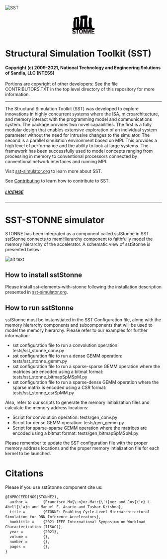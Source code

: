 ![SST](http://sst-simulator.org/img/sst-logo-small.png)
<p align="center">
 <img src="figures/stonne-small.jpg">
</p>

# Structural Simulation Toolkit (SST)

#### Copyright (c) 2009-2021, National Technology and Engineering Solutions of Sandia, LLC (NTESS)
Portions are copyright of other developers:
See the file CONTRIBUTORS.TXT in the top level directory
of this repository for more information.

---

The Structural Simulation Toolkit (SST) was developed to explore innovations in highly concurrent systems where the ISA, microarchitecture, and memory interact with the programming model and communications system. The package provides two novel capabilities. The first is a fully modular design that enables extensive exploration of an individual system parameter without the need for intrusive changes to the simulator. The second is a parallel simulation environment based on MPI. This provides a high level of performance and the ability to look at large systems. The framework has been successfully used to model concepts ranging from processing in memory to conventional processors connected by conventional network interfaces and running MPI.

Visit [sst-simulator.org](http://sst-simulator.org) to learn more about SST.

See [Contributing](https://github.com/sstsimulator/sst-elements/blob/devel/CONTRIBUTING.md) to learn how to contribute to SST.

##### [LICENSE](https://github.com/sstsimulator/sst-elements/blob/devel/LICENSE)

---

# SST-STONNE simulator

STONNE has been integrated as a component called sstStonne in SST. sstStonne connects to memHierarchy component to faithfully model the memory hierarchy of the accelerator. A schematic view of sstStonne is presented below:

![alt text](https://github.com/stonne-simulator/sst-elements-with-stonne/blob/master/sstStonne-memHierarchy.jpg)

## How to install sstStonne

Please install sst-elements-with-stonne following the installation description presented in [sst-simulator.org](http://sst-simulator.org). 

## How to run sstStonne

sstStonne must be instanstiated in the SST Configuration file, along with the memory hierarchy components and subcomponents that will be used to model the memory hierarchy. Please refer to our examples for further information:

- sst configuration file to run a convolution operation: tests/sst_stonne_conv.py
- sst configuration file to run a dense GEMM operation: tests/sst_stonne_gemm.py
- sst configuration file to run a sparse-sparse GEMM operation where the matrices are encoded using a bitmat format: tests/sst_stonne_bitmapSpMSpM.py
- sst configuration file to run a sparse-dense GEMM operation where the sparse matrix is encoded using a CSR format: tests/sst_stonne_csrSpMM.py

Also, refer to our scripts to generate the memory initialization files and calculate the memory address locations: 
- Script for convolution operation: tests/gen_conv.py
- Script for dense GEMM operation: tests/gen_gemm.py
- Script for sparse-sparse GEMM operation where the matrices are encoded using a bitmat format: tests/gen_bitmapSpMSpM.py

Please remember to update the SST configuration file with the proper memory address locations and the proper memory intialization file for each kernel to be launched. 

# Citations
Please if you use sstStonne component cite us: 

```
@INPROCEEDINGS{STONNE21,
  author =       {Francisco Mu{\~n}oz-Matr{\'i}nez and Jos{\'e} L. Abell{\'a}n and Manuel E. Acacio and Tushar Krishna},
  title =        {STONNE: Enabling Cycle-Level Microarchitectural Simulation for DNN Inference Accelerators},
  booktitle =    {2021 IEEE International Symposium on Workload Characterization (IISWC)}, 
  year =         {2021},
  volume =       {},
  number =       {},
  pages =        {},
}
```

